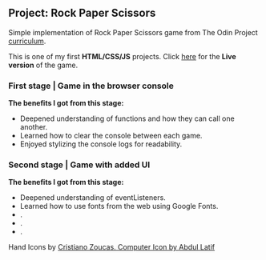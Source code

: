 ## Project: Rock Paper Scissors
Simple implementation of Rock Paper Scissors game from The Odin Project [curriculum](https://www.theodinproject.com/paths/foundations/courses/foundations/lessons/rock-paper-scissors).

This is one of my first **HTML/CSS/JS** projects. Click [here](https://kbousquet.github.io/rock-paper-scissors) for the **Live version** of the game.
### First stage | Game in the browser console
**The benefits I got from this stage:**
* Deepened understanding of functions and how they can call one another.
* Learned how to clear the console between each game.
* Enjoyed stylizing the console logs for readability.

### Second stage | Game with added UI
**The benefits I got from this stage:**
* Deepened understanding of eventListeners.
* Learned how to use fonts from the web using Google Fonts.
* .
* .
* .

Hand Icons by <a href="https://thenounproject.com/cristiano.zoucas/">Cristiano Zoucas.
Computer Icon by <a href="https://thenounproject.com/akagami.telu23/">Abdul Latif
